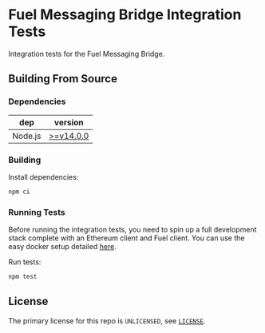 # Fuel Messaging Bridge Integration Tests

Integration tests for the Fuel Messaging Bridge.

## Building From Source

### Dependencies

| dep     | version                                                  |
| ------- | -------------------------------------------------------- |
| Node.js | [>=v14.0.0](https://nodejs.org/en/blog/release/v14.0.0/) |

### Building

Install dependencies:

```sh
npm ci
```

### Running Tests

Before running the integration tests, you need to spin up a full development stack complete with an Ethereum client and Fuel client. You can use the easy docker setup detailed [here](./_fuel_dev_environment).

Run tests:

```sh
npm test
```

## License

The primary license for this repo is `UNLICENSED`, see [`LICENSE`](./LICENSE).
